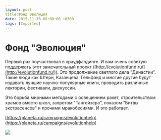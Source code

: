 ```yaml
---
layout: post
title:Фонд Эволюция
date: 2015-11-16 00:00:00 +0300
tags: [Imported]
---
```

# Фонд "Эволюция"

Первый раз поучаствовал в краудфандинге. И вам очень советую поддержать этот замечательный проект ([http://evolutionfund.ru/](http://evolutionfund.ru/)). Это продолжение светлого дела "Династии". Такие люди как Штерн, Казанцева, Гельфанд и многие другие будут издавать лучшие научно-популярные книги, проводить различные лектории, фестивали, дискуссии.

Это борьба мирными методами с освещением ракет, строительством храмов вместо школ, запретом "Тангейзера", показом "Битвы экстрасенсов" и прочими мракобесиями. И это работает.

[https://planeta.ru/campaigns/evolutionhelp](https://planeta.ru/campaigns/evolutionhelp)

![](http://cs9536.vkontakte.ru/u9856070/116661236/x_0be285de.jpg)